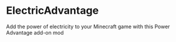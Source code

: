 # ElectricAdvantage
Add the power of electricity to your Minecraft game with this Power Advantage add-on mod
